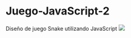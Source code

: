 # Juego-JavaScript-2
Diseño de juego Snake utilizando JavaScript
<img src="https://i.stack.imgur.com/sBEuN.png">
